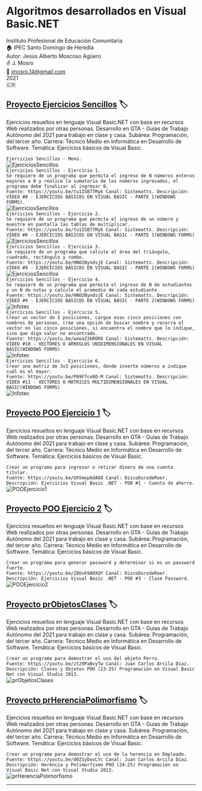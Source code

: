 # Algoritmos desarrollados en Visual Basic.NET

Instituto Profesional de Educación Comunitaria  
:house: IPEC Santo Domingo de Heredia  
Autor: Jesús Alberto Moscoso Agüero  
:v: J. Mosro  
:email: jmosro.14@gmail.com  
2021  
:costa_rica:  


## [**Proyecto Ejercicios Sencillos**](EjerciciosSencillos/) :label:  

Ejercicios resueltos en lenguaje Visual Basic.NET con base en recursos Web realizados por otras personas. Desarrollo en GTA - Guías de Trabajo Autónomo del 2021 para trabajo en clase y casa. Subárea: Programación, del tercer año. Carrera: Técnico Medio en Informática en Desarrollo de Software. Temática: Ejercicios básicos de Visual Basic.  

`Ejercicios Sencillos - Menú.`  
![EjerciciosSencillos](imagenes/ejerciciossencillos-menu.jpg "Ejercicios Sencillos - Menú.")  
`Ejercicios Sencillos - Ejercicio 1.`  
`Se requiere de un programa que permita el ingreso de N números enteros mayores a 0 y realice la sumatoria de los números ingresados, el programa debe finalizar al ingresar 0.`  
`Fuente: https://youtu.be/tu1ISB77Myk Canal: Sistematts. Descripción: VÍDEO #8 - EJERCICIOS BÁSICOS EN VISUAL BASIC - PARTE 1(WINDOWS FORMS).`  
![EjerciciosSencillos](imagenes/ejerciciossencillos-ejercicio1.jpg "Ejercicios Sencillos - Ejercicio 1.")  
`Ejercicios Sencillos - Ejercicio 2.`  
`Se requiere de un programa que permita el ingreso de un número y muestre en pantalla las tablas de multiplicar.`  
`Fuente: https://youtu.be/tu1ISB77Myk Canal: Sistematts. Descripción: VÍDEO #8 - EJERCICIOS BÁSICOS EN VISUAL BASIC - PARTE 1(WINDOWS FORMS)`  
![EjerciciosSencillos](imagenes/ejerciciossencillos-ejercicio2.jpg "Ejercicios Sencillos - Ejercicio 2.")  
`Ejercicios Sencillos - Ejercicio 3.`  
`Se requiere de un programa que calcule el área del triángulo, cuadrado, rectángulo y rombo.`  
`Fuente: https://youtu.be/HNO2NyndsjE Canal: Sistematts. Descripción: VÍDEO #9 - EJERCICIOS BÁSICOS EN VISUAL BASIC - PARTE 2(WINDOWS FORMS)`  
![EjerciciosSencillos](imagenes/ejerciciossencillos-ejercicio3.jpg "Ejercicios Sencillos - Ejercicio 3.")  
`Ejercicios Sencillos - Ejercicio 4.`  
`Se requiere de un programa que permita el ingreso de N de estudiantes y un N de notas y calcule el promedio de cada estudiante.`  
`Fuente: https://youtu.be/HNO2NyndsjE Canal: Sistematts. Descripción: VÍDEO #9 - EJERCICIOS BÁSICOS EN VISUAL BASIC - PARTE 2(WINDOWS FORMS)`  
![Infotec](imagenes/ejerciciossencillos-ejercicio4.jpg "Ejercicios Sencillos - Ejercicio 4.")  
`Ejercicios Sencillos - Ejercicio 5.`  
`Crear un vector de 5 posiciones, cargue esas cinco posiciones con nombres de personas, cree una opción de buscar nombre y recorra el vector en las cinco posiciones, si encuentra el nombre que lo indique, sino que diga valor no encontrado.`  
`Fuente: https://youtu.be/wxeaZ3kROR8 Canal: Sistematts. Descripción: VÍDEO #10 - VECTORES O ARREGLOS UNIDIMENSIONALES EN VISUAL BASIC(WINDOWS FORMS)`  
![Infotec](imagenes/ejerciciossencillos-ejercicio5.jpg "Ejercicios Sencillos - Ejercicio 5.")  
`Ejercicios Sencillos - Ejercicio 6.`  
`Crear una matriz de 3x3 posiciones, donde inserte números e indique cuál es el mayor.`  
`Fuente: https://youtu.be/P69F7co8O-M Canal: Sistematts. Descripción: VÍDEO #11 - VECTORES O MATRICES MULTIDIMENSIONALES EN VISUAL BASIC(WINDOWS FORMS)`  
![Infotec](imagenes/ejerciciossencillos-ejercicio6.jpg "Ejercicios Sencillos - Ejercicio 6.")  


## [**Proyecto POO Ejercicio 1**](POOEjercicio1/) :label:  

Ejercicios resueltos en lenguaje Visual Basic.NET con base en recursos Web realizados por otras personas. Desarrollo en GTA - Guías de Trabajo Autónomo del 2021 para trabajo en clase y casa. Subárea: Programación, del tercer año. Carrera: Técnico Medio en Informática en Desarrollo de Software. Temática: Ejercicios básicos de Visual Basic.  

`Crear un programa para ingresar o retirar dinero de una cuenta titular.`  
`Fuente: https://youtu.be/UXSmop6dA68 Canal: DiscoDurodeRoer. Descripción: Ejercicios Visual Basic .NET - POO #1 - Cuenta de ahorro.`  
![POOEjercicio1](imagenes/poo-ejercicio1.jpg "POO Ejercicio 1.")  


## [**Proyecto POO Ejercicio 2**](POOEjercicio2/) :label:  

Ejercicios resueltos en lenguaje Visual Basic.NET con base en recursos Web realizados por otras personas. Desarrollo en GTA - Guías de Trabajo Autónomo del 2021 para trabajo en clase y casa. Subárea: Programación, del tercer año. Carrera: Técnico Medio en Informática en Desarrollo de Software. Temática: Ejercicios básicos de Visual Basic.  

`Crear un programa para generar password y determinar si es un password fuerte.`  
`Fuente: https://youtu.be/Z8Uvk9A0XQY Canal: DiscoDurodeRoer. Descripción: Ejercicios Visual Basic .NET - POO #3 - Clase Password.`  
![POOEjercicio2](imagenes/poo-ejercicio2.jpg "POO Ejercicio 2.")  


## [**Proyecto prObjetosClases**](prObjetosClases/) :label:  

Ejercicios resueltos en lenguaje Visual Basic.NET con base en recursos Web realizados por otras personas. Desarrollo en GTA - Guías de Trabajo Autónomo del 2021 para trabajo en clase y casa. Subárea: Programación, del tercer año. Carrera: Técnico Medio en Informática en Desarrollo de Software. Temática: Ejercicios básicos de Visual Basic.  

`Crear un programa para demostrar el uso del objeto Perro.`  
`Fuente: https://youtu.be/zt29PaBvyTw Canal: Juan Carlos Arcila Díaz. Descripción: Clases y Objetos POO (23-25) Programación en Visual Basic Net con Visual Studio 2013.`  
![prObjetosClases](imagenes/prObjetosClases.jpg "prObjetosClases.")  


## [**Proyecto prHerenciaPolimorfismo**](prHerenciaPolimorfismo/) :label:  

Ejercicios resueltos en lenguaje Visual Basic.NET con base en recursos Web realizados por otras personas. Desarrollo en GTA - Guías de Trabajo Autónomo del 2021 para trabajo en clase y casa. Subárea: Programación, del tercer año. Carrera: Técnico Medio en Informática en Desarrollo de Software. Temática: Ejercicios básicos de Visual Basic.  

`Crear un programa para demostrar el uso de la herencia en Empleado.`  
`Fuente: https://youtu.be/d0Z1yDovLYc Canal: Juan Carlos Arcila Díaz. Descripción: Herencia y Polimorfismo POO (24-25) Programación en Visual Basic Net con Visual Studio 2013.`  
![prHerenciaPolimorfismo](imagenes/prHerenciaPolimorfismo.jpg "prHerenciaPolimorfismo.")  


---
